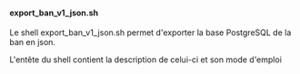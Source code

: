 #### export_ban_v1_json.sh ####
Le shell export_ban_v1_json.sh permet d'exporter la base PostgreSQL de la ban en json.

L'entête du shell contient la description de celui-ci et son mode d'emploi

